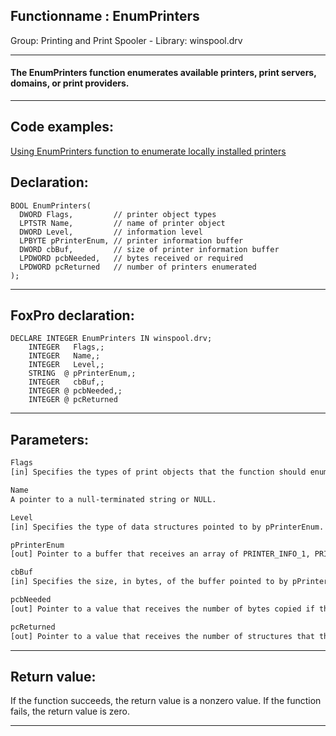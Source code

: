 <link rel="stylesheet" type="text/css" href="../../css/win32api.css">  
<link rel="stylesheet" href="https://cdnjs.cloudflare.com/ajax/libs/font-awesome/4.7.0/css/font-awesome.min.css">

## Functionname : EnumPrinters
Group: Printing and Print Spooler - Library: winspool.drv    
***  


#### The EnumPrinters function enumerates available printers, print servers, domains, or print providers.
***  


## Code examples:
[Using EnumPrinters function to enumerate locally installed printers](../../samples/sample_146.md)  

## Declaration:
```foxpro  
BOOL EnumPrinters(
  DWORD Flags,         // printer object types
  LPTSTR Name,         // name of printer object
  DWORD Level,         // information level
  LPBYTE pPrinterEnum, // printer information buffer
  DWORD cbBuf,         // size of printer information buffer
  LPDWORD pcbNeeded,   // bytes received or required
  LPDWORD pcReturned   // number of printers enumerated
);  
```  
***  


## FoxPro declaration:
```foxpro  
DECLARE INTEGER EnumPrinters IN winspool.drv;
	INTEGER   Flags,;
	INTEGER   Name,;
	INTEGER   Level,;
	STRING  @ pPrinterEnum,;
	INTEGER   cbBuf,;
	INTEGER @ pcbNeeded,;
	INTEGER @ pcReturned  
```  
***  


## Parameters:
```txt  
Flags
[in] Specifies the types of print objects that the function should enumerate.

Name
A pointer to a null-terminated string or NULL.

Level
[in] Specifies the type of data structures pointed to by pPrinterEnum. Valid values are 1, 2, 4, and 5, which correspond to the PRINTER_INFO_1, PRINTER_INFO_2, PRINTER_INFO_4, and PRINTER_INFO_5 data structures.

pPrinterEnum
[out] Pointer to a buffer that receives an array of PRINTER_INFO_1, PRINTER_INFO_2, PRINTER_INFO_4, or PRINTER_INFO_5 structures.

cbBuf
[in] Specifies the size, in bytes, of the buffer pointed to by pPrinterEnum.

pcbNeeded
[out] Pointer to a value that receives the number of bytes copied if the function succeeds or the number of bytes required if cbBuf is too small.

pcReturned
[out] Pointer to a value that receives the number of structures that the function returns in the array to which pPrinterEnum points.  
```  
***  


## Return value:
If the function succeeds, the return value is a nonzero value. If the function fails, the return value is zero. 
  
***  


